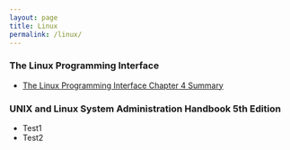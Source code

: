 ```yaml
---
layout: page
title: Linux
permalink: /linux/
---
```

<h3>The Linux Programming Interface</h3>

* [The Linux Programming Interface Chapter 4 Summary]({{site.url}}/tlpi/2023/05/21/the-linux-programming-interface.html)

<h3>UNIX and Linux System Administration Handbook 5th Edition</h3>

* Test1
* Test2